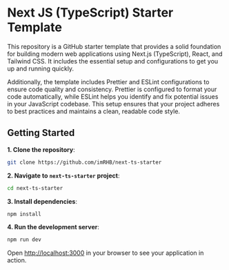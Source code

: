 # Next JS (TypeScript) Starter Template

This repository is a GitHub starter template that provides a solid foundation for building modern web applications using Next.js (TypeScript), React, and Tailwind CSS. It includes the essential setup and configurations to get you up and running quickly.

Additionally, the template includes Prettier and ESLint configurations to ensure code quality and consistency. Prettier is configured to format your code automatically, while ESLint helps you identify and fix potential issues in your JavaScript codebase. This setup ensures that your project adheres to best practices and maintains a clean, readable code style.

## Getting Started

**1. Clone the repository**:

```bash
git clone https://github.com/imRHB/next-ts-starter
```

**2. Navigate to `next-ts-starter` project**:

```bash
cd next-ts-starter
```

**3. Install dependencies**:

```bash
npm install
```

**4. Run the development server**:

```bash
npm run dev
```

Open [http://localhost:3000](http://localhost:3000) in your browser to see your application in action.
